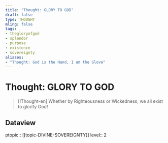 ```yaml
---
title: "Thought: GLORY TO GOD"
draft: false
type: THOUGHT
mling: false
tags:
- thegloryofgod
- splendor
- purpose
- existence
- sovereignty
aliases:
- "Thought: God is the Hand, I am the Glove"
---
```

# Thought: GLORY TO GOD
> [!Thought-en]
> Whether by Righteousness or Wickedness, we all exist to glorify God!

## Dataview
ptopic:: [[topic-DIVINE-SOVEREIGNTY]]
level:: 2
